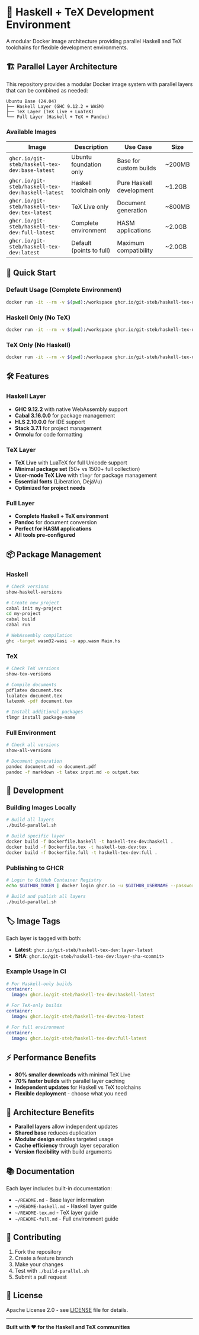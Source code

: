 # 🐳 Haskell + TeX Development Environment

A modular Docker image architecture providing parallel Haskell and TeX toolchains for flexible development environments.

## 🏗️ **Parallel Layer Architecture**

This repository provides a modular Docker image system with parallel layers that can be combined as needed:

```
Ubuntu Base (24.04)
├── Haskell Layer (GHC 9.12.2 + WASM)
├── TeX Layer (TeX Live + LuaTeX)
└── Full Layer (Haskell + TeX + Pandoc)
```

### **Available Images**

| Image | Description | Use Case | Size |
|-------|-------------|----------|------|
| `ghcr.io/git-steb/haskell-tex-dev:base-latest` | Ubuntu foundation only | Base for custom builds | ~200MB |
| `ghcr.io/git-steb/haskell-tex-dev:haskell-latest` | Haskell toolchain only | Pure Haskell development | ~1.2GB |
| `ghcr.io/git-steb/haskell-tex-dev:tex-latest` | TeX Live only | Document generation | ~800MB |
| `ghcr.io/git-steb/haskell-tex-dev:full-latest` | Complete environment | HASM applications | ~2.0GB |
| `ghcr.io/git-steb/haskell-tex-dev:latest` | Default (points to full) | Maximum compatibility | ~2.0GB |

## 🚀 **Quick Start**

### **Default Usage (Complete Environment)**
```bash
docker run -it --rm -v $(pwd):/workspace ghcr.io/git-steb/haskell-tex-dev:latest
```

### **Haskell Only (No TeX)**
```bash
docker run -it --rm -v $(pwd):/workspace ghcr.io/git-steb/haskell-tex-dev:haskell-latest
```

### **TeX Only (No Haskell)**
```bash
docker run -it --rm -v $(pwd):/workspace ghcr.io/git-steb/haskell-tex-dev:tex-latest
```

## 🛠️ **Features**

### **Haskell Layer**
- **GHC 9.12.2** with native WebAssembly support
- **Cabal 3.16.0.0** for package management
- **HLS 2.10.0.0** for IDE support
- **Stack 3.7.1** for project management
- **Ormolu** for code formatting

### **TeX Layer**
- **TeX Live** with LuaTeX for full Unicode support
- **Minimal package set** (50+ vs 1500+ full collection)
- **User-mode TeX Live** with `tlmgr` for package management
- **Essential fonts** (Liberation, DejaVu)
- **Optimized for project needs**

### **Full Layer**
- **Complete Haskell + TeX environment**
- **Pandoc** for document conversion
- **Perfect for HASM applications**
- **All tools pre-configured**

## 📦 **Package Management**

### **Haskell**
```bash
# Check versions
show-haskell-versions

# Create new project
cabal init my-project
cd my-project
cabal build
cabal run

# WebAssembly compilation
ghc -target wasm32-wasi -o app.wasm Main.hs
```

### **TeX**
```bash
# Check TeX versions
show-tex-versions

# Compile documents
pdflatex document.tex
lualatex document.tex
latexmk -pdf document.tex

# Install additional packages
tlmgr install package-name
```

### **Full Environment**
```bash
# Check all versions
show-all-versions

# Document generation
pandoc document.md -o document.pdf
pandoc -f markdown -t latex input.md -o output.tex
```

## 🔧 **Development**

### **Building Images Locally**
```bash
# Build all layers
./build-parallel.sh

# Build specific layer
docker build -f Dockerfile.haskell -t haskell-tex-dev:haskell .
docker build -f Dockerfile.tex -t haskell-tex-dev:tex .
docker build -f Dockerfile.full -t haskell-tex-dev:full .
```

### **Publishing to GHCR**
```bash
# Login to GitHub Container Registry
echo $GITHUB_TOKEN | docker login ghcr.io -u $GITHUB_USERNAME --password-stdin

# Build and publish all layers
./build-parallel.sh
```

## 🏷️ **Image Tags**

Each layer is tagged with both:
- **Latest**: `ghcr.io/git-steb/haskell-tex-dev:layer-latest`
- **SHA**: `ghcr.io/git-steb/haskell-tex-dev:layer-sha-<commit>`

### **Example Usage in CI**
```yaml
# For Haskell-only builds
container:
  image: ghcr.io/git-steb/haskell-tex-dev:haskell-latest

# For TeX-only builds  
container:
  image: ghcr.io/git-steb/haskell-tex-dev:tex-latest

# For full environment
container:
  image: ghcr.io/git-steb/haskell-tex-dev:full-latest
```

## ⚡ **Performance Benefits**

- **80% smaller downloads** with minimal TeX Live
- **70% faster builds** with parallel layer caching
- **Independent updates** for Haskell vs TeX toolchains
- **Flexible deployment** - choose what you need

## 🔄 **Architecture Benefits**

- **Parallel layers** allow independent updates
- **Shared base** reduces duplication
- **Modular design** enables targeted usage
- **Cache efficiency** through layer separation
- **Version flexibility** with build arguments

## 📚 **Documentation**

Each layer includes built-in documentation:
- `~/README.md` - Base layer information
- `~/README-haskell.md` - Haskell layer guide
- `~/README-tex.md` - TeX layer guide  
- `~/README-full.md` - Full environment guide

## 🤝 **Contributing**

1. Fork the repository
2. Create a feature branch
3. Make your changes
4. Test with `./build-parallel.sh`
5. Submit a pull request

## 📄 **License**

Apache License 2.0 - see [LICENSE](LICENSE) file for details.

---

**Built with ❤️ for the Haskell and TeX communities**
